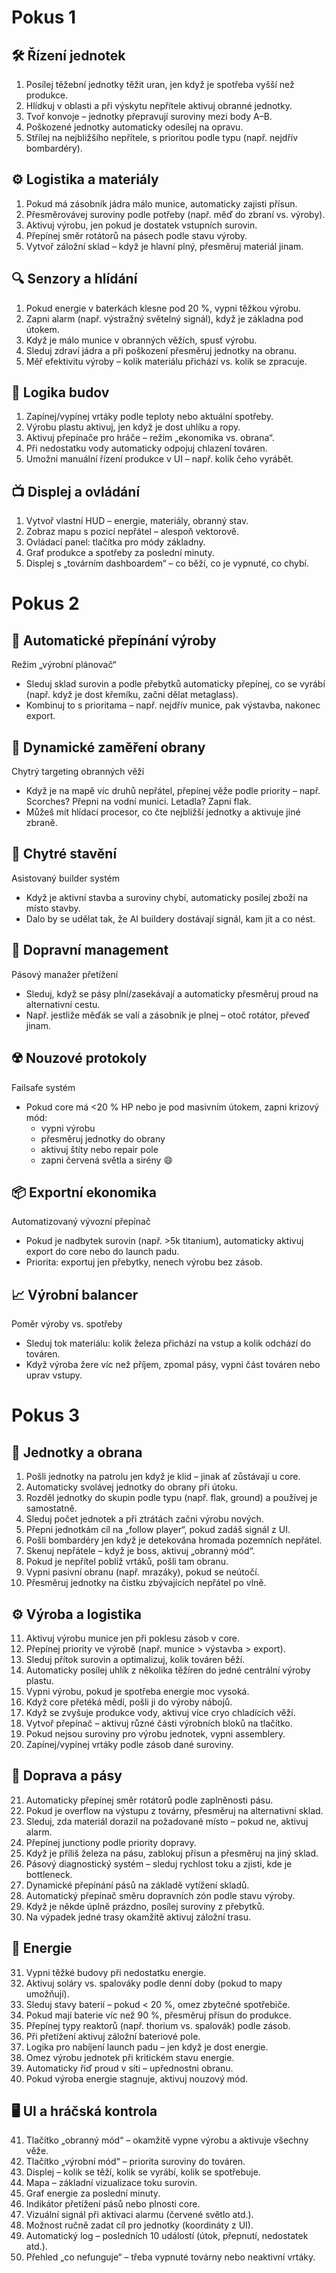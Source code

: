 # Pokus 1

## 🛠 Řízení jednotek

1. Posílej těžební jednotky těžit uran, jen když je spotřeba vyšší než produkce.
2. Hlídkuj v oblasti a při výskytu nepřítele aktivuj obranné jednotky.
3. Tvoř konvoje – jednotky přepravují suroviny mezi body A–B.
4. Poškozené jednotky automaticky odesílej na opravu.
5. Střílej na nejbližšího nepřítele, s prioritou podle typu (např. nejdřív bombardéry).

## ⚙️ Logistika a materiály

1. Pokud má zásobník jádra málo munice, automaticky zajisti přísun.
2. Přesměrovávej suroviny podle potřeby (např. měď do zbraní vs. výroby).
3. Aktivuj výrobu, jen pokud je dostatek vstupních surovin.
4. Přepínej směr rotátorů na pásech podle stavu výroby.
5. Vytvoř záložní sklad – když je hlavní plný, přesměruj materiál jinam.

## 🔍 Senzory a hlídání

1. Pokud energie v baterkách klesne pod 20 %, vypni těžkou výrobu.
2. Zapni alarm (např. výstražný světelný signál), když je základna pod útokem.
3. Když je málo munice v obranných věžích, spusť výrobu.
4. Sleduj zdraví jádra a při poškození přesměruj jednotky na obranu.
5. Měř efektivitu výroby – kolik materiálu přichází vs. kolik se zpracuje.

## 🧱 Logika budov

1. Zapínej/vypínej vrtáky podle teploty nebo aktuální spotřeby.
2. Výrobu plastu aktivuj, jen když je dost uhlíku a ropy.
3. Aktivuj přepínače pro hráče – režim „ekonomika vs. obrana“.
4. Při nedostatku vody automaticky odpojuj chlazení továren.
5. Umožni manuální řízení produkce v UI – např. kolik čeho vyrábět.

## 📺 Displej a ovládání

1. Vytvoř vlastní HUD – energie, materiály, obranný stav.
2. Zobraz mapu s pozicí nepřátel – alespoň vektorově.
3. Ovládací panel: tlačítka pro módy základny.
4. Graf produkce a spotřeby za poslední minuty.
5. Displej s „továrním dashboardem“ – co běží, co je vypnuté, co chybí.

# Pokus 2

## 🔁 Automatické přepínání výroby

Režim „výrobní plánovač“

- Sleduj sklad surovin a podle přebytků automaticky přepínej, co se vyrábí (např. když je dost křemíku, začni dělat
  metaglass).
- Kombinuj to s prioritama – např. nejdřív munice, pak výstavba, nakonec export.

## 🧨 Dynamické zaměření obrany

Chytrý targeting obranných věží

- Když je na mapě víc druhů nepřátel, přepínej věže podle priority – např. Scorches? Přepni na vodní munici. Letadla?
  Zapni flak.
- Můžeš mít hlídací procesor, co čte nejbližší jednotky a aktivuje jiné zbraně.

## 🚧 Chytré stavění

Asistovaný builder systém

- Když je aktivní stavba a suroviny chybí, automaticky posílej zboží na místo stavby.
- Dalo by se udělat tak, že AI buildery dostávají signál, kam jít a co nést.

## 🔄 Dopravní management

Pásový manažer přetížení

- Sleduj, když se pásy plní/zasekávají a automaticky přesměruj proud na alternativní cestu.
- Např. jestliže měďák se valí a zásobník je plnej – otoč rotátor, převeď jinam.

## ☢️ Nouzové protokoly

Failsafe systém

- Pokud core má <20 % HP nebo je pod masivním útokem, zapni krizový mód:
    - vypni výrobu
    - přesměruj jednotky do obrany
    - aktivuj štíty nebo repair pole
    - zapni červená světla a sirény 😄

## 📦 Exportní ekonomika

Automatizovaný vývozní přepínač

- Pokud je nadbytek surovin (např. >5k titanium), automaticky aktivuj export do core nebo do launch padu.
- Priorita: exportuj jen přebytky, nenech výrobu bez zásob.

## 📈 Výrobní balancer

Poměr výroby vs. spotřeby

- Sleduj tok materiálu: kolik železa přichází na vstup a kolik odchází do továren.
- Když výroba žere víc než příjem, zpomal pásy, vypni část továren nebo uprav vstupy.

# Pokus 3

## 🔧 Jednotky a obrana

1. Pošli jednotky na patrolu jen když je klid – jinak ať zůstávají u core.
2. Automaticky svolávej jednotky do obrany při útoku.
3. Rozděl jednotky do skupin podle typu (např. flak, ground) a používej je samostatně.
4. Sleduj počet jednotek a při ztrátách začni výrobu nových.
5. Přepni jednotkám cíl na „follow player“, pokud zadáš signál z UI.
6. Pošli bombardéry jen když je detekována hromada pozemních nepřátel.
7. Skenuj nepřátele – když je boss, aktivuj „obranný mód“.
8. Pokud je nepřítel poblíž vrtáků, pošli tam obranu.
9. Vypni pasivní obranu (např. mrazáky), pokud se neútočí.
10. Přesměruj jednotky na čistku zbývajících nepřátel po vlně.

## ⚙️ Výroba a logistika

11. Aktivuj výrobu munice jen při poklesu zásob v core.
12. Přepínej priority ve výrobě (např. munice > výstavba > export).
13. Sleduj přítok surovin a optimalizuj, kolik továren běží.
14. Automaticky posílej uhlík z několika těžíren do jedné centrální výroby plastu.
15. Vypni výrobu, pokud je spotřeba energie moc vysoká.
16. Když core přetéká mědí, pošli ji do výroby nábojů.
17. Když se zvyšuje produkce vody, aktivuj více cryo chladících věží.
18. Vytvoř přepínač – aktivuj různé části výrobních bloků na tlačítko.
19. Pokud nejsou suroviny pro výrobu jednotek, vypni assemblery.
20. Zapínej/vypínej vrtáky podle zásob dané suroviny.

## 🔄 Doprava a pásy

21. Automaticky přepínej směr rotátorů podle zaplněnosti pásu.
22. Pokud je overflow na výstupu z továrny, přesměruj na alternativní sklad.
23. Sleduj, zda materiál dorazil na požadované místo – pokud ne, aktivuj alarm.
24. Přepínej junctiony podle priority dopravy.
25. Když je příliš železa na pásu, zablokuj přísun a přesměruj na jiný sklad.
26. Pásový diagnostický systém – sleduj rychlost toku a zjisti, kde je bottleneck.
27. Dynamické přepínání pásů na základě vytížení skladů.
28. Automatický přepínač směru dopravních zón podle stavu výroby.
29. Když je někde úplně prázdno, posílej suroviny z přebytků.
30. Na výpadek jedné trasy okamžitě aktivuj záložní trasu.

## 🔋 Energie

31. Vypni těžké budovy při nedostatku energie.
32. Aktivuj soláry vs. spalováky podle denní doby (pokud to mapy umožňují).
33. Sleduj stavy baterií – pokud < 20 %, omez zbytečné spotřebiče.
34. Pokud mají baterie víc než 90 %, přesměruj přísun do produkce.
35. Přepínej typy reaktorů (např. thorium vs. spalovák) podle zásob.
36. Při přetížení aktivuj záložní bateriové pole.
37. Logika pro nabíjení launch padu – jen když je dost energie.
38. Omez výrobu jednotek při kritickém stavu energie.
39. Automaticky řiď proud v síti – upřednostni obranu.
40. Pokud výroba energie stagnuje, aktivuj nouzový mód.

## 🖥️ UI a hráčská kontrola

41. Tlačítko „obranný mód“ – okamžitě vypne výrobu a aktivuje všechny věže.
42. Tlačítko „výrobní mód“ – priorita suroviny do továren.
43. Displej – kolik se těží, kolik se vyrábí, kolik se spotřebuje.
44. Mapa – základní vizualizace toku surovin.
45. Graf energie za poslední minuty.
46. Indikátor přetížení pásů nebo plnosti core.
47. Vizuální signál při aktivaci alarmu (červené světlo atd.).
48. Možnost ručně zadat cíl pro jednotky (koordináty z UI).
49. Automatický log – posledních 10 událostí (útok, přepnutí, nedostatek atd.).
50. Přehled „co nefunguje“ – třeba vypnuté továrny nebo neaktivní vrtáky.
